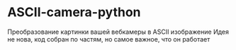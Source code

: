 # ASCII-camera-python
Преобразование картинки вашей вебкамеры в ASCII изображение 
Идея не нова, код собран по частям, но самое важное, что он работает
